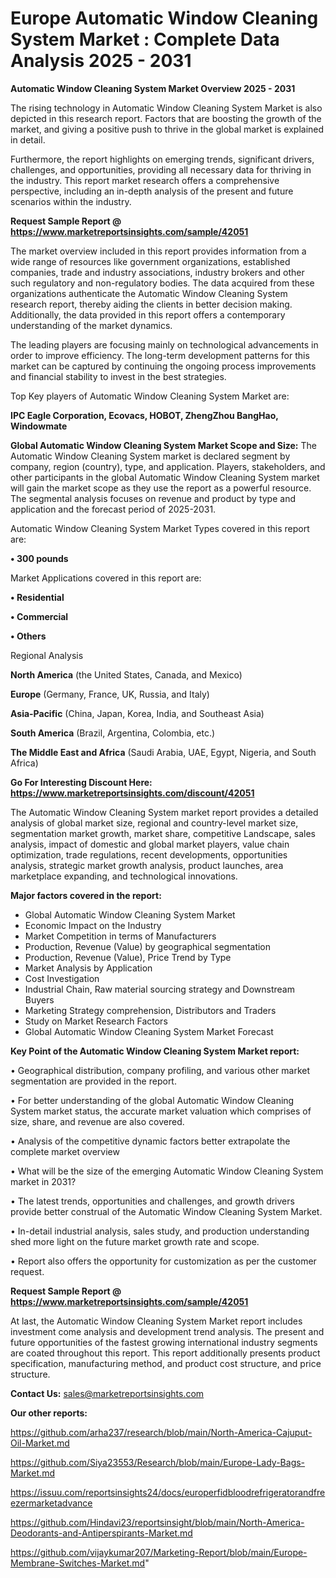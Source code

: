 # Europe Automatic Window Cleaning System Market : Complete Data Analysis 2025 - 2031

<Strong> Automatic Window Cleaning System Market Overview 2025 - 2031</strong>

The rising technology in Automatic Window Cleaning System Market is also depicted in this research report. Factors that are boosting the growth of the market, and giving a positive push to thrive in the global market is explained in detail.

Furthermore, the report highlights on emerging trends, significant drivers, challenges, and opportunities, providing all necessary data for thriving in the industry. This report market research offers a comprehensive perspective, including an in-depth analysis of the present and future scenarios within the industry.

<strong>Request Sample Report @ <a href=https://www.marketreportsinsights.com/sample/42051>https://www.marketreportsinsights.com/sample/42051</a></strong>

The market overview included in this report provides information from a wide range of resources like government organizations, established companies, trade and industry associations, industry brokers and other such regulatory and non-regulatory bodies. The data acquired from these organizations authenticate the Automatic Window Cleaning System research report, thereby aiding the clients in better decision making. Additionally, the data provided in this report offers a contemporary understanding of the market dynamics.

The leading players are focusing mainly on technological advancements in order to improve efficiency. The long-term development patterns for this market can be captured by continuing the ongoing process improvements and financial stability to invest in the best strategies.

Top Key players of Automatic Window Cleaning System Market are:

<strong>IPC Eagle Corporation, Ecovacs, HOBOT, ZhengZhou BangHao, Windowmate</strong>

<strong><b>Global Automatic Window Cleaning System Market Scope and Size:</b></strong>
The Automatic Window Cleaning System market is declared segment by company, region (country), type, and application. Players, stakeholders, and other participants in the global Automatic Window Cleaning System market will gain the market scope as they use the report as a powerful resource. The segmental analysis focuses on revenue and product by type and application and the forecast period of 2025-2031.

Automatic Window Cleaning System Market Types covered in this report are:

<strong>•  300 pounds</strong>

Market Applications covered in this report are:

<strong>•  Residential

•  Commercial

•  Others</strong> 

Regional Analysis

<strong>North America</strong> (the United States, Canada, and Mexico)

<strong>Europe</strong> (Germany, France, UK, Russia, and Italy)

<strong>Asia-Pacific</strong> (China, Japan, Korea, India, and Southeast Asia)

<strong>South America</strong> (Brazil, Argentina, Colombia, etc.)

<strong>The Middle East and Africa</strong> (Saudi Arabia, UAE, Egypt, Nigeria, and South Africa)

<strong>Go For Interesting Discount Here: <a href=https://www.marketreportsinsights.com/discount/42051>https://www.marketreportsinsights.com/discount/42051</a></strong>

The Automatic Window Cleaning System market report provides a detailed analysis of global market size, regional and country-level market size, segmentation market growth, market share, competitive Landscape, sales analysis, impact of domestic and global market players, value chain optimization, trade regulations, recent developments, opportunities analysis, strategic market growth analysis, product launches, area marketplace expanding, and technological innovations.

<strong><b>Major factors covered in the report:</b></strong>
<ul>
  <li>Global Automatic Window Cleaning System Market </li>
  <li>Economic Impact on the Industry</li>
  <li>Market Competition in terms of Manufacturers</li>
  <li>Production, Revenue (Value) by geographical segmentation</li>
  <li>Production, Revenue (Value), Price Trend by Type</li>
  <li>Market Analysis by Application</li>
  <li>Cost Investigation</li>
  <li>Industrial Chain, Raw material sourcing strategy and Downstream Buyers</li>
  <li>Marketing Strategy comprehension, Distributors and Traders</li>
  <li>Study on Market Research Factors</li>
  <li>Global Automatic Window Cleaning System Market Forecast</li>
</ul>

<strong><b>Key Point of the Automatic Window Cleaning System Market report:</b></strong>

• Geographical distribution, company profiling, and various other market segmentation are provided in the report.

• For better understanding of the global Automatic Window Cleaning System market status, the accurate market valuation which comprises of size, share, and revenue are also covered.

• Analysis of the competitive dynamic factors better extrapolate the complete market overview

• What will be the size of the emerging Automatic Window Cleaning System market in 2031?

• The latest trends, opportunities and challenges, and growth drivers provide better construal of the Automatic Window Cleaning System Market.

• In-detail industrial analysis, sales study, and production understanding shed more light on the future market growth rate and scope.

• Report also offers the opportunity for customization as per the customer request.

<strong>Request Sample Report @ <a href=https://www.marketreportsinsights.com/sample/42051>https://www.marketreportsinsights.com/sample/42051</a></strong>

At last, the Automatic Window Cleaning System Market report includes investment come analysis and development trend analysis. The present and future opportunities of the fastest growing international industry segments are coated throughout this report. This report additionally presents product specification, manufacturing method, and product cost structure, and price structure.

<strong>Contact Us:</strong>
sales@marketreportsinsights.com

<strong>Our other reports:</strong>

<a href=https://github.com/arha237/research/blob/main/North-America-Cajuput-Oil-Market.md>https://github.com/arha237/research/blob/main/North-America-Cajuput-Oil-Market.md</a>

<a href=https://github.com/Siya23553/Research/blob/main/Europe-Lady-Bags-Market.md>https://github.com/Siya23553/Research/blob/main/Europe-Lady-Bags-Market.md</a>

<a href=https://issuu.com/reportsinsights24/docs/europerfidbloodrefrigeratorandfreezermarketadvance>https://issuu.com/reportsinsights24/docs/europerfidbloodrefrigeratorandfreezermarketadvance</a>

<a href=https://github.com/Hindavi23/reportsinsight/blob/main/North-America-Deodorants-and-Antiperspirants-Market.md>https://github.com/Hindavi23/reportsinsight/blob/main/North-America-Deodorants-and-Antiperspirants-Market.md</a>

<a href=https://github.com/vijaykumar207/Marketing-Report/blob/main/Europe-Membrane-Switches-Market.md>https://github.com/vijaykumar207/Marketing-Report/blob/main/Europe-Membrane-Switches-Market.md</a>"
